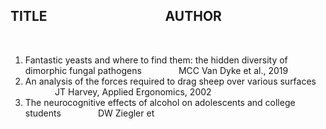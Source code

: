<h2>TITLE &nbsp &nbsp &nbsp &nbsp &nbsp &nbsp &nbsp  &nbsp  &nbsp  &nbsp  &nbsp  &nbsp  &nbsp  &nbsp  &nbsp &nbsp  &nbsp &nbsp &nbspAUTHOR</h2> <br>
<ol>
<li>
Fantastic yeasts and where to find them: the hidden diversity of dimorphic fungal pathogens &nbsp &nbsp &nbsp &nbsp &nbsp &nbsp &nbsp             MCC Van Dyke et al., 2019 
</li>
<li>
An analysis of the forces required to drag sheep over various surfaces  &nbsp &nbsp &nbsp &nbsp &nbsp &nbsp &nbsp                                 JT Harvey, Applied Ergonomics, 2002
</li>
<li>
The neurocognitive effects of alcohol on adolescents and college students  &nbsp &nbsp &nbsp &nbsp &nbsp &nbsp &nbsp                              DW Ziegler et
</li>



